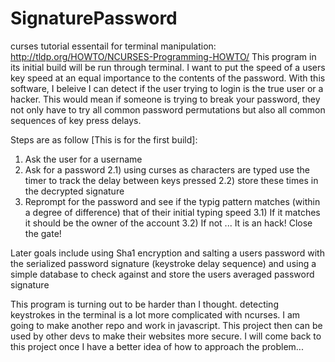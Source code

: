 # SignaturePassword
curses tutorial essentail for terminal manipulation: http://tldp.org/HOWTO/NCURSES-Programming-HOWTO/
This program in its initial build will be run through terminal. I want to put the speed of a users key speed at an equal importance to the contents of the password. With this software, I beleive I can detect if the user trying to login is the true user or a hacker. This would mean if someone is trying to break your password, they not only have to try all common password permutations but also all common sequences of key press delays.

Steps are as follow [This is for the first build]:
  1) Ask the user for a username
  2) Ask for a password
    2.1) using curses as characters are typed use the timer to track the delay between keys pressed
    2.2) store these times in the decrypted signature
  3) Reprompt for the password and see if the typig pattern matches (within a degree of difference) that of their initial typing speed
    3.1) If it matches it should be the owner of the account
    3.2) If not ... It is an hack! Close the gate!
    
Later goals include using Sha1 encryption and salting a users password with the serialized password signature (keystroke delay sequence) and using a simple database to check against and store the users averaged password signature

This program is turning out to be harder than I thought. detecting keystrokes in the terminal is a lot more complicated with ncurses. I am going to make another repo and work in javascript. This project then can be used by other devs to make their websites more secure. I will come back to this project once I have a better idea of how to approach the problem...
